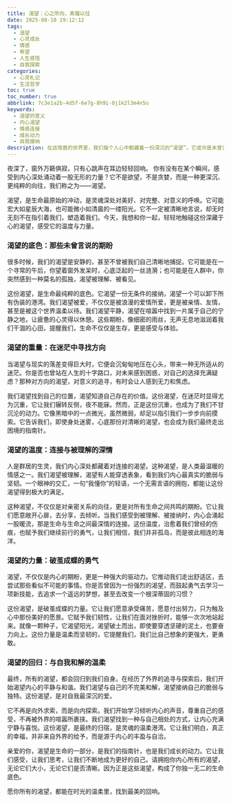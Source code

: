 ```yaml
---
title: 渴望：心之所向，素履以往
date: 2025-08-10 19:12:12
tags:
  - 渴望
  - 心灵成长
  - 情感
  - 希望
  - 人生感悟
  - 自我探索
categories:
  - 心灵札记
  - 生活哲学
toc: true
toc_number: true
abbrlink: 7c3e1a2b-4d5f-6e7g-8h9i-0j1k2l3m4n5o
keywords:
  - 渴望的意义
  - 内心渴望
  - 情感连接
  - 成长动力
  - 自我接纳
description: 在这喧嚣的世界里，我们每个人心中都藏着一份深沉的“渴望”。它或许是未曾言说的期盼，是迷茫中寻找方向的微光，是连接彼此的深情，更是破茧成蝶的勇气。这篇文章将带你走进渴望的温柔世界，感受它如何滋养我们的生命，指引我们走向更真实的自我。
---
```


夜深了，窗外万籁俱寂，只有心跳声在耳边轻轻回响。
你有没有在某个瞬间，感受到内心深处涌动着一股无形的力量？它不是欲望，不是贪婪，而是一种更深沉、更纯粹的向往，我们称之为——渴望。

渴望，是生命最原始的冲动，是灵魂深处对美好、对完整、对意义的呼唤。它可能宏大如星辰大海，也可能微小如清晨的一缕阳光。它不一定被清晰地言说，却无时无刻不在指引着我们，塑造着我们。今天，我想和你一起，轻轻地触碰这份深藏于心的渴望，感受它的温度与力量。

### 渴望的底色：那些未曾言说的期盼

很多时候，我们的渴望是安静的，甚至不曾被我们自己清晰地捕捉。它可能是在一个寻常的午后，你望着窗外发呆时，心底泛起的一丝涟漪；也可能是在人群中，你突然感到一种莫名的孤独，渴望被理解、被看见。

这份渴望，是生命最纯粹的底色。它渴望一份无条件的接纳，渴望一个可以卸下所有伪装的港湾。我们渴望被爱，不仅仅是被浪漫的爱情所爱，更是被亲情、友情，甚至是被这个世界温柔以待。我们渴望平静，渴望在喧嚣中找到一片属于自己的宁静之地，让疲惫的心灵得以休憩。这些期盼，像细密的雨丝，无声无息地滋润着我们干涸的心田，提醒我们，生命不仅仅是生存，更是感受与体验。

### 渴望的重量：在迷茫中寻找方向

当渴望与现实的落差变得巨大时，它便会沉甸甸地压在心头，带来一种无所适从的迷茫。你是否也曾站在人生的十字路口，对未来感到困惑，对自己的选择充满疑虑？那种对方向的渴望，对意义的追寻，有时会让人感到无力和焦虑。

我们渴望找到自己的位置，渴望知道自己存在的价值。这份渴望，在迷茫时显得尤为沉重，它让我们辗转反侧，夜不能寐。然而，正是这份沉重，也成为了我们不甘沉沦的动力。它像黑暗中的一点微光，虽然微弱，却足以指引我们一步步向前摸索。它告诉我们，即使身处迷雾，心底那份对清晰的渴望，也会成为我们最终走出困境的指南针。

### 渴望的温度：连接与被理解的深情

人是群居的生灵，我们内心深处都藏着对连接的渴望。这种渴望，是人类最温暖的情感之一。我们渴望被理解，渴望有人能穿透表象，看到我们内心最真实的脆弱与坚韧。一个眼神的交汇，一句“我懂你”的轻语，一个无需言语的拥抱，都能让这份渴望得到极大的满足。

这种渴望，不仅仅是对亲密关系的向往，更是对所有生命之间共鸣的期盼。它让我们愿意敞开心扉，去分享，去倾听。当我们感受到被理解、被接纳时，内心会涌起一股暖流，那是生命与生命之间最深情的连接。这份温度，治愈着我们曾经的伤痕，也赋予我们继续前行的勇气，让我们相信，我们并非孤岛，而是彼此相连的海洋。

### 渴望的力量：破茧成蝶的勇气

渴望，不仅仅是内心的期盼，更是一种强大的驱动力。它推动我们走出舒适区，去尝试那些看似不可能的事情。你是否曾因为一份强烈的渴望，而鼓起勇气去学习一项新技能，去追求一个遥远的梦想，甚至去改变一个根深蒂固的习惯？

这份渴望，是破茧成蝶的力量。它让我们愿意承受痛苦，愿意付出努力，只为触及心中那份美好的愿景。它赋予我们韧性，让我们在面对挫折时，能够一次次地站起来。就像一颗种子，它渴望阳光，渴望破土而出，即使要穿透坚硬的泥土，也要奋力向上。这份力量是温柔而坚韧的，它提醒我们，我们比自己想象的更强大，更勇敢。

### 渴望的回归：与自我和解的温柔

最终，所有的渴望，都会回归到我们自身。在经历了外界的追寻与探索后，我们开始渴望内心的平静与和谐。我们渴望与自己的不完美和解，渴望接纳自己的脆弱与独特。这份渴望，是对自我最深沉的爱。

它不再是向外求索，而是向内探索。我们开始学习倾听内心的声音，尊重自己的感受，不再被外界的喧嚣所裹挟。我们渴望找到一种与自己相处的方式，让内心充满宁静与喜悦。这份渴望，是最终的归宿，是灵魂的温柔港湾。它让我们明白，真正的幸福，并非来自外界的给予，而是源于内心的丰盈与自洽。

亲爱的你，渴望是生命的一部分，是我们的指南针，也是我们成长的动力。它让我们感受，让我们思考，让我们不断地成为更好的自己。请拥抱你内心所有的渴望，无论它们大小，无论它们是否清晰。因为正是这些渴望，构成了你独一无二的生命底色。

愿你所有的渴望，都能在时光的温柔里，找到最美的回响。